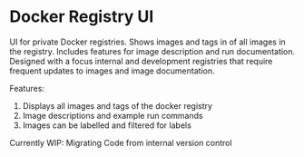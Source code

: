 # Docker Registry UI

UI for private Docker registries. Shows images and tags in of all images in the registry.
Includes features for image description and run documentation.
Designed with a focus internal and development registries that require frequent updates to images and image documentation.

Features:
1. Displays all images and tags of the docker registry
2. Image descriptions and example run commands
3. Images can be labelled and filtered for labels

Currently WIP: Migrating Code from internal version control
